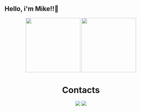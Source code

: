 ## Hello, i'm Mike!!🔱
<div align="center">
  <div>
    <img height="180em" src="https://github-readme-stats.vercel.app/api?username=Mikemps&show_icons=true&theme=gotham&include_all_commits=true&count_private=true"/>
    <img height="180em" src="https://github-readme-stats.vercel.app/api/top-langs/?username=Mikemps&layout=compact&langs_count=16&theme=gotham"/>
  </div>

  <h1 align="center">Contacts</h1>
  <a href = "https://www.instagram.com/mike_mp/" target="_blank"><img src="https://img.shields.io/badge/Instagram-E4405F?style=for-the-badge&logo=instagram&logoColor=white"></a>
  <a href = "mailto:mikeps.dev@gmail.com"><img src="https://img.shields.io/badge/Gmail-D14836?style=for-the-badge&logo=gmail&logoColor=white"></a>
</div>
